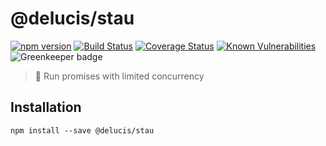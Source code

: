 # @delucis/stau

[![npm version](https://img.shields.io/npm/v/@delucis/stau.svg)](https://www.npmjs.com/package/@delucis/stau) [![Build Status](https://travis-ci.com/delucis/stau.svg?branch=master)](https://travis-ci.com/delucis/stau) [![Coverage Status](https://coveralls.io/repos/github/delucis/stau/badge.svg?branch=master)](https://coveralls.io/github/delucis/stau?branch=master) [![Known Vulnerabilities](https://snyk.io/test/npm/stau/badge.svg)](https://snyk.io/test/npm/stau) ![Greenkeeper badge](https://badges.greenkeeper.io/delucis/stau.svg)

> 🚦 Run promises with limited concurrency

## Installation

```
npm install --save @delucis/stau
```
